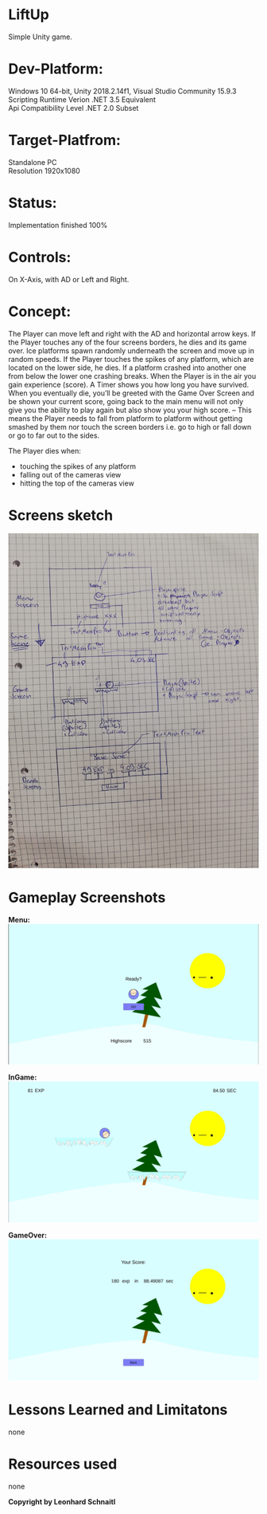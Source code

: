 # LiftUp
Simple Unity game.

# Dev-Platform: 
 Windows 10 64-bit, Unity 2018.2.14f1, Visual Studio Community 15.9.3 <br/>
 Scripting Runtime Verion .NET 3.5 Equivalent <br/>
 Api Compatibility Level .NET 2.0 Subset
 
# Target-Platfrom: 
 Standalone PC <br/>
 Resolution 1920x1080

# Status: 
 Implementation finished 100%

# Controls: 
 On X-Axis, with AD or Left and Right.

# Concept:
The Player can move left and right with the AD and horizontal arrow keys. 
If the Player touches any of the four screens borders, he dies and its game over. 
Ice platforms spawn randomly underneath the screen and move up in random speeds. 
If the Player touches the spikes of any platform, which are located on the lower side, he dies. 
If a platform crashed into another one from below the lower one crashing breaks. 
When the Player is in the air you gain experience (score). 
A Timer shows you how long you have survived. When you eventually die, 
you’ll be greeted with the Game Over Screen and be shown your current score, 
going back to the main menu will not only give you the ability to play again but also show you your high score. 
– This means the Player needs to fall from platform to platform without getting smashed by them nor touch the screen borders i.e. go to high or fall down or go to far out to the sides.

The Player dies when:
 - touching the spikes of any platform
 - falling out of the cameras view
 - hitting the top of the cameras view


# Screens sketch
![Concept](Documents/concept-liftup1.jpg)

# Gameplay Screenshots

**Menu:** <br/>
![GameplayScreenshot1](Documents/GameplayScreenshot1.JPG)

**InGame:** <br/>
![GameplayScreenshot2](Documents/GameplayScreenshot2.JPG)

**GameOver:** <br/>
![GameplayScreenshot3](Documents/GameplayScreenshot3.JPG)

# Lessons Learned and Limitatons
none


# Resources used
none


**Copyright by Leonhard Schnaitl**
